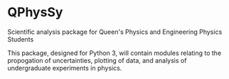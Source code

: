 # QPhysSy
Scientific analysis package for Queen's Physics and Engineering Physics Students

This package, designed for Python 3, will contain modules relating to the propogation of uncertainties, plotting of data,
and analysis of undergraduate experiments in physics.
